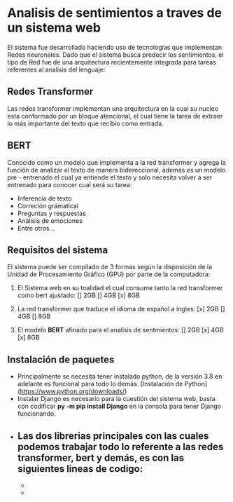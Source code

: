 # Analisis de sentimientos a traves de un sistema web

El sistema fue desarrollado haciendo uso de tecnologías que implementan Redes neuronales. Dado que el sistema busca predecir los sentimientos, el tipo de Red fue de una arquitectura recientemente integrada para tareas referentes al analisis del lenguaje:

## Redes Transformer

Las redes transformer implementan una arquitectura en la cual su nucleo esta conformado por un bloque atencional, el cual tiene la tarea de extraer lo más importante del texto que recibio como entrada.

## BERT

Conocido como un modelo que implementa a la red transformer y agrega la función de analizar el texto de manera bidereccional, además es un modelo pre - entrenado el cual ya entiende el texto y solo necesita volver a ser entrenado para conocer cual será su tarea:

* Inferencia de texto
* Correción grámatical
* Preguntas y respuestas
* Análisis de emociones
* Entre otros...

## Requisitos del sistema

El sistema puede ser compilado de 3 formas según la disposición de la Unidad de Procesamiento Gráfico (GPU) por parte de la computadora:

1. El Sistema web en su toalidad el cual consume tanto la red transformer como bert ajustado:
[] 2GB
[] 4GB
[x] 8GB

3. La red transformer que traduce el idioma de español a ingles:
[x] 2GB
[] 4GB
[] 8GB

5. El modelo **BERT** afinado para el analisis de sentmientos:
[] 2GB
[x] 4GB
[x] 8GB

## Instalación de paquetes

- Principalmente se necesita tener instalado python, de la versión 3.8 en adelante es funcional para todo lo demás. [Instalación de Python] (https://www.python.org/downloads/)
- Instalar Django es necesario para la cuestión del sistema web, basta con codificar **py -m pip install Django** en la consola para tener Django funcionando.
- Las dos librerias principales con las cuales podemos trabajar todo lo referente a las redes transformer, bert y demás, es con las siguientes lineas de codigo:
  -
  -
  -







